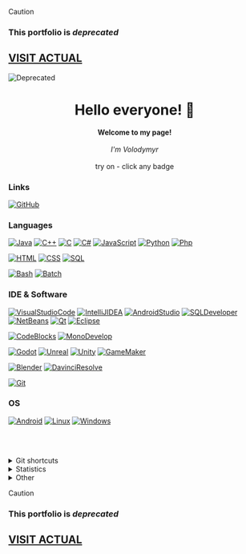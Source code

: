 > [!CAUTION]
> ### This portfolio is _deprecated_
> ## [**VISIT ACTUAL**](https://github.com/voltzug)

![Deprecated](https://img.shields.io/badge/status-Deprecated%20%F0%9F%AA%A6-DC143C?style=for-the-badge&logo=github)



<h1 align="center">Hello everyone! 👋</h1>

<p align="center">
    <b>Welcome to my page!</b><br><br>
    <i>I'm Volodymyr<br></i><br>
    try on - click any badge
</p>


### Links
[![GitHub](https://img.shields.io/badge/Actual-393646?style=for-the-badge&logo=github)](https://github.com/voltzug)

### Languages
[![Java](https://img.shields.io/badge/java-393646?style=for-the-badge&logo=openjdk)](https://github.com/volodymyr-tsukanov/telephone-book)
[![C++](https://img.shields.io/badge/c++-393646?style=for-the-badge&logo=cplusplus)](https://github.com/volodymyr-tsukanov/zpo-cpp)
[![C](https://img.shields.io/badge/c-393646?style=for-the-badge&logo=c)](https://github.com/volodymyr-tsukanov/sw-c)
[![C#](https://img.shields.io/badge/c%23-393646?style=for-the-badge&logo=csharp)](https://github.com/volodymyr-tsukanov/code-crypt)
[![JavaScript](https://img.shields.io/badge/js-393646?style=for-the-badge&logo=javascript)](https://github.com/volodymyr-tsukanov/poai-html-1)
[![Python](https://img.shields.io/badge/python-393646?style=for-the-badge&logo=python)](https://github.com/volodymyr-tsukanov/posi-py)
[![Php](https://img.shields.io/badge/php-393646?style=for-the-badge&logo=php)](https://github.com/volodymyr-tsukanov/prai)

[![HTML](https://img.shields.io/badge/html-393646?style=for-the-badge&logo=html5)](https://github.com/volodymyr-tsukanov/poai-project)
[![CSS](https://img.shields.io/badge/css-393646?style=for-the-badge&logo=css3)](https://github.com/volodymyr-tsukanov/poai-project)
[![SQL](https://img.shields.io/badge/SQL-393646?style=for-the-badge&logo=postgresql)](https://github.com/volodymyr-tsukanov/bazy-danych-project-apple)

[![Bash](https://img.shields.io/badge/bash-393646?style=for-the-badge&logo=gnu-bash&logoColor=white)](https://github.com/volodymyr-tsukanov)
[![Batch](https://img.shields.io/badge/batch-393646?style=for-the-badge&logo=gnu-bash&logoColor=white)](https://github.com/volodymyr-tsukanov)


### IDE & Software
[![VisualStudioCode](https://img.shields.io/badge/Visual%20Studio-393646?style=for-the-badge&logo=visualstudio&logoColor=blue)](https://github.com/volodymyr-tsukanov/poai-project)
[![IntelliJIDEA](https://img.shields.io/badge/Intellij%20Idea-393646?style=for-the-badge&logo=intellijidea&logoColor=violet)](https://github.com/volodymyr-tsukanov)
[![AndroidStudio](https://img.shields.io/badge/Android%20Studio-393646?style=for-the-badge&logo=androidstudio)](https://github.com/volodymyr-tsukanov)
[![SQLDeveloper](https://img.shields.io/badge/Oracle%20SQL%20Developer-393646?style=for-the-badge&logo=oracle)](https://github.com/volodymyr-tsukanov/bazy-danych-project-apple)
[![NetBeans](https://img.shields.io/badge/NetBeans-393646?style=for-the-badge&logo=apachenetbeanside)](https://github.com/volodymyr-tsukanov)
[![Qt](https://img.shields.io/badge/Qt-393646?style=for-the-badge&logo=qt)](https://github.com/volodymyr-tsukanov/virtual-ekosystem)
[![Eclipse](https://img.shields.io/badge/Eclipse-393646?style=for-the-badge&logo=eclipseide)](https://github.com/volodymyr-tsukanov)

[![CodeBlocks](https://img.shields.io/badge/CodeBlocks-393646?style=for-the-badge&logo=codeblocks)](https://github.com/volodymyr-tsukanov/NList)
[![MonoDevelop](https://img.shields.io/badge/MonoDevelop-393646?style=for-the-badge&logo=monodevelop)](https://github.com/volodymyr-tsukanov/code-crypt)

[![Godot](https://img.shields.io/badge/Godot-393646?style=for-the-badge&logo=godotengine)](https://github.com/volodymyr-tsukanov/dorm-keeper)
[![Unreal](https://img.shields.io/badge/Unreal-393646?style=for-the-badge&logo=unrealengine)](https://github.com/volodymyr-tsukanov/distant-seas)
[![Unity](https://img.shields.io/badge/Unity-393646?style=for-the-badge&logo=unity)](https://github.com/volodymyr-tsukanov)
[![GameMaker](https://img.shields.io/badge/GameMaker-393646?style=for-the-badge&logo=gamemaker)](https://github.com/volodymyr-tsukanov)

[![Blender](https://img.shields.io/badge/Blender-393646?style=for-the-badge&logo=blender)](https://github.com/volodymyr-tsukanov/pogk-project2)
[![DavinciResolve](https://img.shields.io/badge/Davinci%20Resolve-393646?style=for-the-badge&logo=davinci%20resolve)](https://github.com/volodymyr-tsukanov)

[![Git](https://img.shields.io/badge/Git-393646?style=for-the-badge&logo=git)](https://github.com/volodymyr-tsukanov)


### OS
[![Android](https://img.shields.io/badge/Android-393646?style=for-the-badge&logo=android)](https://github.com/volodymyr-tsukanov)
[![Linux](https://img.shields.io/badge/Linux-393646?style=for-the-badge&logo=ubuntu)](https://github.com/volodymyr-tsukanov)
[![Windows](https://img.shields.io/badge/Windows-393646?style=for-the-badge&logo=Windows)](https://github.com/volodymyr-tsukanov)
<!-- [![Mac](https://img.shields.io/badge/Mac-393646?style=for-the-badge&logo=macos)](https://github.com/volodymyr-tsukanov) -->
<br><br>


<details>
<summary>Git shortcuts</summary>

<details>
<summary>|-_Setup_-|</summary>

## Beginning
### Update Git (on Windows)
```bash
git update-git-for-windows
```
### Protect sensitive data from being stored
```bash
git config --global credential.helper ""
```
### Sign commits with GPG (on trusted devices only)
```bash
git config user.signingkey <gpg-sec-id>
git config commit.gpgsign true    # optional
```

## Config
### Aliases
#### lightning fast
```bash
git config --global alias.s 'status -sb'
git config --global alias.c 'commit'
git config --global alias.sth 'stash'
git config --global alias.chk 'checkout'
git config --global alias.bra 'branch -avv'
git config --global alias.crp 'cherry-pick'
```
#### info
```bash
git config --global alias.loq 'log --graph --pretty=format:"%C(italic red)%h%Creset %C(green)<--%Creset%C(bold reverse red)%d%Creset %s%n   %C(magenta)(%cd)%Creset %C(bold cyan)<%an>%Creset%C(green)(%G?)%Creset" --date=format:"%d/%m/%Y %H:%M"'
git config --global alias.difs 'diff --stat'
# show commits that changed the specified file
git config --global alias.lof 'log --follow'
```
#### commits
```bash
# add & commit
git config --global alias.ac '!git add -u && git commit -m'
# add & commit with GPG sign
git config --global alias.acs '!git add -u && git commit -S -m'
# commit using message from ./git.log with GPG sign
git config --global alias.cfs 'commit -S -F ./git.log'
# redo add
git config --global alias.unadd 'restore --staged'
```
#### fixing committs
```bash
# message edit last commit
git config --global alias.mc 'commit --amend --no-edit'
git config --global alias.mcs 'commit --amend --no-edit -S'
# edit last commit
git config --global alias.ec 'commit --amend'
git config --global alias.ecs 'commit --amend -S'
# delete last commit
git config --global alias.dc 'reset HEAD~1'
```
#### branches
  - new divergent branch
```bash
read -p "Default remote/src-branch (e.g., origin/main): " remote_base && \
remote_base="${remote_base:-origin/main}" && \
remote="${remote_base%%/*}" && \
git config alias.div "! f() { \
  FROM=\${2:-$remote_base}; \
  REMOTE_PART=\${2%%/*}; \
  PUSH_REMOTE=\${REMOTE_PART:-$remote}; \
  git checkout -b \"\$1\" \"\$FROM\" && \
  git push -u \"\$PUSH_REMOTE\" \"\$1\"; \
}; f"
```
  - merge preview
```bash
git config --global alias.mergen 'merge --no-commit'
```
#### remotes
  - push to remote
```bash
git config --global alias.psh '!git push -u $1 HEAD || echo \"Unable to push: \"'
```
#### fetch & pull
```bash
git config --global alias.fpull '!git fetch && git pull'
```
#### default text editor
```bash
git config --global core.editor "'<editor-path>'"
```
#### cli colouring
```bash
git config --global color.ui auto
```
#### custom mergetool
`git config --global --edit`
```
[merge]
	tool = meld
[mergetool]
	keepBackup = false
	keepTemporaries = false
[mergetool "meld"]
	path = D:/<meld-path>/Meld.exe
[diff]
	tool = meld
[difftool]
	prompt = false
[difftool "meld"]
	path = D:/<meld-path>/Meld.exe
```
#### cleanup
> [!CAUTION]
> executing the next alias will clear _reflog_ and prune **ALL** unreachable and dangling commits
```bash
git config --global alias.gcNow '! git reflog expire --expire=now --all && git gc --prune=now'
```
### attributes
#### merge.forced conflicts
```bash
git config merge.afail.name "Always fail (forced conflict)" && git config merge.afail.driver "false"
```
use `<path> merge=afail` inside _.gitattributes_
#### gc expiration
```bash
git config gc.reflogExpire 15.days  # default is 90
git config gc.reflogExpireUnreachable 5.days  # default is 30
```
</details> <br>


## Clone remote repository
### Single branch
```bash
git clone --branch <branch> --single-branch <repository-url>
```
### Last commit
```bash
git clone --depth 1 --branch <branch> <repository-url>
```
### Repo clone Wizard
```bash
echo "Ultimate Amazing git Wizard v0.2" \
&& read -p "Speak your name: " user_name && read -p "Share your email: " user_email && read -p "Leak your GHP key: " user_ghp && read -p "Point at the target (format <host>/<author>/<repo-name>, eg. 'github.com/you/repo-dog'): " repo_path \
&& git clone "https://${user_name}:${user_ghp}@${repo_path}.git" && cd "${repo_path##*/}" \
&& git config user.name "${user_name}" && git config user.email "${user_email}" \
&& git remote add ${repo_path%%/*} "https://${user_name}:${user_ghp}@${repo_path}.git" && git fetch ${repo_path%%/*} && git remote remove origin && git branch -vv \
&& read -p "Bring your GPG sign(Enter to skip): " gpg_key; [ -z "$gpg_key" ] && echo "No GPG, sneaky mode on" || git config user.signingkey "${gpg_key}"
```
<br>

<details>
<summary>|-_Remotes_-|</summary>

## Pull
### Prefetch
```bash
git remote show <remote>
git remote set-branches <remote> <branch>
```
### Fetch
`git fetch <remote>`
### Scenarios
#### Syncing diverged branches without merge commits
ensures _local_ branch commits are replayed on top of _remote branch_ changes, keeps linear history
```bash
git pull --rebase <remote> <branch>
```
#### Fast-Forwarding merge for simple updates
clean and don't create unnecessary merge commits
```bash
git pull --ff-only <remote> <branch>
```
**Important**: this works when the local branch is directly ahead of the target remote branch.

### Pull to specified branch
```bash
git checkout -b <new-local-branch> <remote>/<remote-branch>
```
### Summary
| **Flag**          | **Use Case**                                                             | **Requirements**                                                 | **Outcome**                                    |
|--------------------|-------------------------------------------------------------------------|------------------------------------------------------------------|-----------------------------------------------|
| `--rebase`        | Maintain a linear history without merge commits.                        | Local branch must diverge from the remote branch.                | Rewrites history; local commits replayed on top of remote changes. |
| `--no-commit`     | Review and modify merge before committing.                              | Local branch must have changes to merge with the remote branch.  | Stops after merging changes, allowing manual commit.               |
| `--squash`        | Combine all remote commits into a single local commit.                  | No specific requirements; used for clean history.                | Creates a single commit combining all remote changes.              |
| `--ff-only`       | Fast-forward updates when no local changes exist.                      | Local branch must be directly ahead of the remote branch.        | Updates local branch without creating a merge commit.              |
| Default (no flag) | Standard fetch and merge workflow for synchronization.                  | Local branch must be behind or diverged from the remote branch.  | Creates a merge commit if branches have diverged; fast-forward if possible. |
| `--force`         | Forcefully overwrite local branch with remote changes (use with caution). | Local branch must diverge or conflict with the remote branch.    | Overwrites local changes to match the remote state.                |
| `--verbose`       | Display detailed output during pull operation.                         | No specific requirements; used for debugging or transparency.    | Provides detailed logs of fetched and merged content.              |
| `--all`           | Fetch and update all branches from the remote repository.              | Remote repository must have multiple branches to fetch/update.   | Updates all local branches to match their remote counterparts.     |

## Push
### PrePush
#### Feature integration with explicit tracking
explicit merge commit; easier rollback
```bash
git merge --no-ff <feature-branch>
```

### Push to remote
```bash
git push <remote> <branch>
```
### Summary
| **Flag**            | **Use Case**                                                                 | **Requirements**                                                     | **Outcome**                                    |
|----------------------|-----------------------------------------------------------------------------|----------------------------------------------------------------------|-----------------------------------------------|
| `--no-ff`           | Create an explicit merge commit even if a fast-forward is possible.        | Local branch must be behind or diverged from the target branch.     | Always creates a merge commit for tracking.    |
| `--ff-only`         | Fast-forward merge if possible; aborts if not.                             | Local branch must be directly behind the target branch.            | Updates local branch without creating a merge commit if possible. |
| `--no-commit`       | Stop after merging changes, allowing manual commit.                         | Local branch must have changes to merge with the target branch.    | Stops after merging changes, allowing manual commit.               |
| `--squash`          | Combine all commits from the merged branch into a single commit.            | No specific requirements; used for clean history.                  | Creates a single commit combining all merged changes.             |
| `--abort`           | Abort the current merge operation.                                          | Merge operation must be in progress.                              | Cancels the merge and restores the branch to its pre-merge state. |
| `--quit`            | Abort the current merge operation (similar to `--abort`).                   | Merge operation must be in progress.                              | Cancels the merge and restores the branch to its pre-merge state. |
| `--continue`        | Continue the merge operation after resolving conflicts.                     | Conflicts must have been resolved manually.                        | Completes the merge operation.                                  |
| Default (no flag)   | Standard merge workflow for integrating changes.                            | Local branch must be behind or diverged from the target branch.    | Creates a merge commit if branches have diverged; fast-forward if possible. |

</details> <br>

### Local remote
#### Bare repo (server)
```bash
mkdir <repo-name>.git
cd <repo-name>.git
git init --bare
```
#### Client
```bash
git remote add lorig <path-to-bare-repo>
```
<br>

<details>
<summary>|-_Branches_-|</summary>

### New branch from current branch
```
git branch <branch-name>
# or
git switch -c <branch-name>
# or
git checkout -b <branch-name>
```
### New clear branch (no commits)
```
git switch --orphan <branch-name>
```
### Switch branch
```
git switch <branch>
# or
git checkout <branch>
```
### Switch to previous branch (discard changes made with `git checkout <commit>` and not saved with `git switch -c`)
```
git switch -
```
### Rename branch
```
git branch -m <old-branch> <new-branch>
```
### Delete branch
```
git branch -d <branch-to-delete>
```
### Get last commit hash
```
git rev-parse --short <branch>
```
</details> <br>

## Stash
### Save
```
git stash save <save-name>
```
### Load
```
git stash list
git stash apply <index>
```
<br>

<details>
<summary>|-_Merging_-|</summary>

### Merge
1. Switch to branch that will contain merged data from two branches - `<target-branch>`
2. Select second branch using `git merge <second-branch>`
3. Resolve any conflicts (if have any) using `git mergetool`
4. Commit changes using `git commit`

### Squash
```
git merge --squash
```

### Cherry pick
1. Switch to branch that contains `<target-commit>` and copy `<commit-hash>` using it's `git log`
2. Switch to `<target-branch>`
3. Run command `git cherry-pick <commit-hash>` and resolve any conflicts (and add it using `git add file`)
4. Apply changes `git cherry-pick --continue`

*Tip:* Use `git cherry-pick --abort` to abort operation

### Vim difftool
- Insert/edit `I | O`
- Apply changes from HEAD `:diffget 1`
- Undo `U`
- Write changes `:w`
- Quit `:qa`

### Bisect
*Use case:* bug fixing
```bash
# start on the nearest working commit
git bisect start
# overview commit and decide [good/bad]
git bisect bad
# repeat the previous step
```
</details> <br>

## Restore
### Restore file/folder
```
git restore <file>
# or
git restore <file-1> <file-2> <file-n>
```
### Restore file/folder from commit by it's hash
```
git restore -s <commit-hash> <file>
```
### Remove from staged
```
git restore -S <file>
```
### Restore from staged and worktree
```
git restore -SW <file>
```

## Revert
### Revert last n commits
```
git revert HEAD~<n>..HEAD
```
### Revert to specified commit (by it`s hash; deletes everything after that commit)
```
git revert <commit-hash>
```

## Reset (for local use or force push)
### Delete last commit
```
git reset --hard HEAD^
```
### Delete last n commits
```
git reset --hard HEAD~<n>
```
### Delete all commits after specified commit (sets that commit as HEAD)
```
git reset --hard <commit-hash>
```
### Choose specific commit to delete from n last commits (opens text editor)
```
git rebase
# or
git rebase -i HEAD~<n>
```
### Force push to apply changes
```
git push <remote> <branch> --force
```

## Change branch tracking remote
### Shows info about tracking remote (for current branch)
```
git branch -vv
```
### Alternative to `git switch --track` (when branch is alredy exists)
```
git branch --set-upstream-to=<remote>/<branch>
```





## Cleanup
```
git gc
```
(or `git prune` and `git repack`)
<br>

<details>
<summary>|-_Templates_-|</summary>

# .gitignore
```
<file>
<folder>/**	# with it content
*.<extention>
*<pattern>*	# all files that contains pattern
```

# README.md template:
```
# repo-name
programming-language, IDE; description<br><br>

	<!-- BADGES -->
![Finished](https://img.shields.io/badge/status-Finished%20%F0%9F%94%9A-3CB371?style=for-the-badge&logo=github)
![Paused](https://img.shields.io/badge/status-Paused%20%E2%8F%B8%EF%B8%8F-ADD8E6?style=for-the-badge&logo=github)
![Archived](https://img.shields.io/badge/status-Archived%20%F0%9F%AA%A6-DC143C?style=for-the-badge&logo=github)
	<!-- SHIELDS -->
<!--CC BY NC--> 
Shields: [![CC BY-NC 4.0][cc-by-nc-shield]][cc-by-nc]

[cc-by-nc]: http://creativecommons.org/licenses/by-nc/4.0/
[cc-by-nc-shield]: https://img.shields.io/badge/License-CC%20BY--NC%204.0-lightgrey.svg

<a rel="license" href="http://creativecommons.org/licenses/by-nc/4.0/"><img alt="Creative Commons License" style="border-width:0" src="https://i.creativecommons.org/l/by-nc/4.0/88x31.png" /></a><br>This work is licensed under a <a rel="license" href="http://creativecommons.org/licenses/by-nc/4.0/">Creative Commons Attribution-NonCommercial 4.0 International License</a>.

<!-- GPL v3.0 -->
Shields: [![GPL-3.0][gpl3-shield]][gpl3]

[gpl3]: https://www.gnu.org/licenses/gpl-3.0.html
[gpl3-shield]: https://img.shields.io/badge/License-GPL%20v3-blue.svg

<a rel="license" href="https://www.gnu.org/licenses/gpl-3.0.html"><img alt="GNU General Public License" height=47px style="border-width:0" src="https://www.gnu.org/graphics/gplv3-127x51.png" /></a><br>This work is licensed under the <a rel="license" href="https://www.gnu.org/licenses/gpl-3.0.html">GNU General Public License v3.0</a>.

<!-- AGPL v3.0 -->
Shields: [![AGPL-3.0][agpl3-shield]][agpl3]

[agpl3]: https://www.gnu.org/licenses/agpl-3.0.html
[agpl3-shield]: https://img.shields.io/badge/License-AGPL%20v3-purple.svg

<a rel="license" href="https://www.gnu.org/licenses/agpl-3.0.html">
  <img alt="GNU Affero General Public License" height=47px style="border-width:0" src="https://www.gnu.org/graphics/agplv3-155x51.png" />
</a><br>
This work is licensed under the <a rel="license" href="https://www.gnu.org/licenses/agpl-3.0.html">GNU Affero General Public License v3.0</a>.

<!-- EPL -->
Shields: [![EPL-2.0][epl2-shield]][epl2]

[epl2]: https://www.eclipse.org/legal/epl-2.0/
[epl2-shield]: https://img.shields.io/badge/License-EPL%202.0-lightgrey.svg

<a rel="license" href="https://www.eclipse.org/legal/epl-2.0/"><img alt="Eclipse Public License" height=47px style="border-width:0" src="https://www.eclipse.org/eclipse.org-common/themes/solstice/public/images/logo/eclipse-foundation-grey-orange.svg" /></a><br>This work is licensed under the <a rel="license" href="https://www.eclipse.org/legal/epl-2.0/">Eclipse Public License 2.0</a>.

<!-- Apache 2.0 -->
Shields: [![Apache 2.0][apache-shield]][apache]

[apache]: https://www.apache.org/licenses/LICENSE-2.0
[apache-shield]: https://img.shields.io/badge/License-Apache%202.0-lightgrey.svg

<a rel="license" href="https://www.apache.org/licenses/LICENSE-2.0"><img alt="Apache License" height=47px style="border-width:0" src="https://www.apache.org/img/asf-estd-1999-logo.jpg" /></a><br>This work is licensed under the <a rel="license" href="https://www.apache.org/licenses/LICENSE-2.0">Apache License 2.0</a>.

<!-- MIT -->
Shields: [![MIT License][mit-shield]][mit]

[mit]: https://opensource.org/licenses/MIT
[mit-shield]: https://img.shields.io/badge/License-MIT-lightgrey.svg

<a rel="license" href="https://opensource.org/licenses/MIT"><img alt="MIT License" height=47px style="border-width:0" src="https://images-wixmp-ed30a86b8c4ca887773594c2.wixmp.com/i/7195e121-eded-45cf-9aab-909deebd81b2/d9ur2lg-28410b47-58fd-4a48-9b67-49c0f56c68ce.png/v1/fill/w_1035,h_772,q_70,strp/mit_license_logo_by_excaliburzero_d9ur2lg-pre.jpg" /></a><br>This work is licensed under the <a rel="license" href="https://opensource.org/licenses/MIT">MIT License</a>.

<!-- Mozilla Public License 2.0 -->
Shields: [![Mozilla Public License 2.0][mpl-shield]][mpl]

[mpl]: https://opensource.org/licenses/MPL-2.0
[mpl-shield]: https://img.shields.io/badge/License-Mozilla_Public_License_2.0-brightgreen.svg

<a rel="license" href="https://www.mozilla.org/en-US/MPL/2.0/"><img alt="Mozilla Public License 2.0" height=47px style="border-width:0" src="https://www.mozilla.org/media/img/logos/m24/lockup-black.f2ddba3f0724.svg" /></a><br>This work is licensed under the <a rel="license" href="https://opensource.org/licenses/MPL-2.0">Mozilla Public License 2.0</a>.

<!-- BSD 3-Clause -->
Shields: [![BSD 3-Clause License][bsd-shield]][bsd]

[bsd]: https://opensource.org/licenses/BSD-3-Clause
[bsd-shield]: https://img.shields.io/badge/License-BSD%203--Clause-blue.svg

<a rel="license" href="https://spdx.org/licenses/BSD-3-Clause.html"><img alt="BSD 3-Clause License" height=47px style="border-width:0" src="https://simpleicons.org/icons/bsd.svg" /></a><br>This work is licensed under the <a rel="license" href="https://opensource.org/licenses/BSD-3-Clause">BSD 3-Clause License</a>.
```
</details> <br>

# Licenses
## code
  - GNU General Public License v3.0 (GPL-3.0) <br>
_complex_ ; don`t alter license itself (banned), include copyright notice(template is below **END OF TERMS AND CONDITIONS** in the license) with program brief description in source files
  - Eclipse Public License 2.0 (EPL) <br>
_fast_ ; insert copyright notice(`<project-name>  Copyright (C) <year>  <author>`) at the end of the license
  - Apache License 2.0 <br>
_simple_ ; don`t alter license itself, include copyright notice(template at the end of the license) in source files
  - MIT <br>
_fastest_ ; alter copyright notice inside the license
  - Mozilla Public License 2.0 <br>
_simple_ ; don`t alter license itself, include copyright notice(template is below **Exhibit A** in the license) in source files
  - BSD 3-Clause License <br>
_fastest_ ; alter copyright notice inside the license

## non-code (art, etc)
  - Creative Commons Attribution-NonCommercial 4.0 International License (CC-BY-NC)

## Summary
| License          | Best For                                          | Key Requirement                      |  
|------------------|---------------------------------------------------|---------------------------------------|  
| **MIT**          | Simple projects wanting maximum reuse.           | Attribution.                          |  
| **GPL v3.0**     | Ensuring derivative works stay open-source.      | Share source code of derivatives.     |  
| **AGPL**         | SaaS/web apps to close the "network loophole."    | Share source code if used over a network. |  
| **Apache 2.0**   | Projects needing patent protection.               | Attribution + patent grant.           |  
| **BSD 3-Clause** | Academic/research projects.                       | Attribution + no endorsement clause.  |  
| **MPL 2.0**      | Mixing open-source and proprietary code.          | Share changes to MPL-licensed files.  |  
| **EPL 2.0**      | Modular projects with proprietary integrations.   | Share modifications to EPL code.      |  
 
- **MIT/BSD/Apache**: Permissive licenses for code reuse in commercial projects.  
- **GPL/AGPL**: Enforce open-source derivatives (AGPL for SaaS).  
- **MPL/EPL**: Balance between open-source and proprietary code.  
- **CC BY-NC**: Non-commercial creative works.
<br>


# GPG keys
## Creating new key
```
gpg --full-generate-key
```
## Get all keys
```
gpg --list-secret-keys --keyid-format=long  #--> gpg-sec-id
```
## Export keys
```
gpg --armor --export <gpg-sec-id> (only symbols after /)  #--> public
gpg --armor --export-secret-keys <gpg-sec-id>  #--> private
```
## Import keys
```
gpg --import <gpg-key>
```
</details>



<details>
<summary>Statistics</summary>
    
## Stats

- Readme-stats ![Readme-stats](https://github-readme-stats.vercel.app/api?username=volodymyr-tsukanov&show_icons=true&theme=tokyonight)
</details>



<details>
<summary>Other</summary>
    
## Default stuff
  
- 👋 Hi, I’m @volodymyr-tsukanov
- 👀 I’m interested in ...
- 🌱 I’m currently learning ...
- 💞️ I’m looking to collaborate on ...
- 📫 How to reach me ...
</details>

<!---
volodymyr-tsukanov/volodymyr-tsukanov is a ✨ special ✨ repository because its `README.md` (this file) appears on your GitHub profile.
You can click the Preview link to take a look at your changes.



Templates
<picture>
  <source media="(prefers-color-scheme: dark)" srcset="https://user-images.githubusercontent.com/25423296/163456776-7f95b81a-f1ed-45f7-b7ab-8fa810d529fa.png">
  <source media="(prefers-color-scheme: light)" srcset="https://user-images.githubusercontent.com/25423296/163456779-a8556205-d0a5-45e2-ac17-42d089e3c3f8.png">
  <img alt="Shows an illustrated sun in light mode and a moon with stars in dark mode." src="https://user-images.githubusercontent.com/25423296/163456779-a8556205-d0a5-45e2-ac17-42d089e3c3f8.png">
</picture>


## About me

Hi, I'm Mona. You might recognize me as GitHub's mascot.

| Rank | Languages |
|-----:|-----------|
|     1| Javascript|
|     2| Python    |
|     3| SQL       |
--->


> [!CAUTION]
> ### This portfolio is _deprecated_
> ## [**VISIT ACTUAL**](https://github.com/voltzug)
